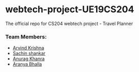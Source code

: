 # webtech-project-UE19CS204
The official repo for CS204 webtech project - Travel Planner

### Team Members:
- [Arvind Krishna](https://github.com/ArvindAROO)
- [Sachin shankar](https://github.com/sach-12)
- [Anurag Khanra](https://github.com/anuragisfree)
- [Aranya Bhalla](https://github.com/aranyabhalla)

